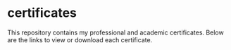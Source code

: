# certificates

This repository contains my professional and academic certificates. Below are the links to view or download each certificate.


